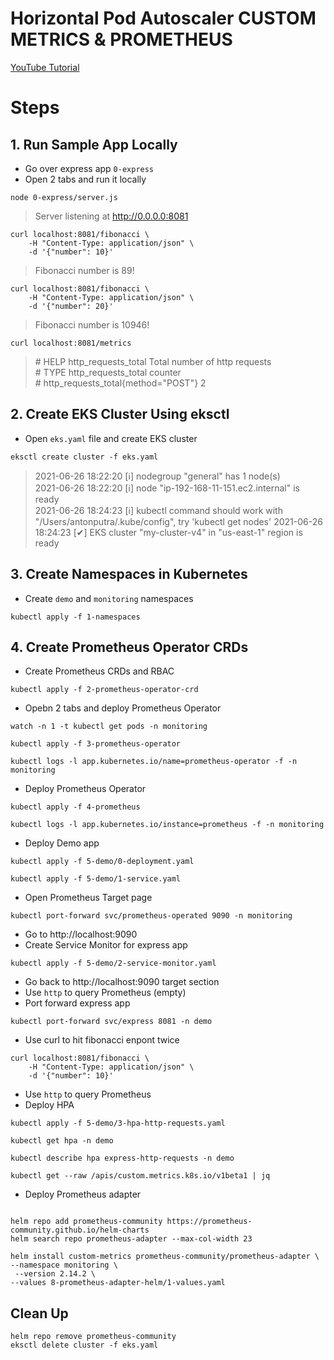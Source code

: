 # Horizontal Pod Autoscaler CUSTOM METRICS & PROMETHEUS

[YouTube Tutorial](https://youtu.be/)

# Steps

## 1. Run Sample App Locally

- Go over express app `0-express`
- Open 2 tabs and run it locally
```
node 0-express/server.js
```
> Server listening at http://0.0.0.0:8081
```
curl localhost:8081/fibonacci \
    -H "Content-Type: application/json" \
    -d '{"number": 10}'
```
> Fibonacci number is 89!
```
curl localhost:8081/fibonacci \
    -H "Content-Type: application/json" \
    -d '{"number": 20}'
```
> Fibonacci number is 10946!
```
curl localhost:8081/metrics
```
> \# HELP http_requests_total Total number of http requests  
> \# TYPE http_requests_total counter  
> \# http_requests_total{method="POST"} 2

## 2. Create EKS Cluster Using eksctl
- Open `eks.yaml` file and create EKS cluster
```
eksctl create cluster -f eks.yaml
```
> 2021-06-26 18:22:20 [ℹ]  nodegroup "general" has 1 node(s)  
> 2021-06-26 18:22:20 [ℹ]  node "ip-192-168-11-151.ec2.internal" is ready  
> 2021-06-26 18:24:23 [ℹ]  kubectl command should work with "/Users/antonputra/.kube/config", try 'kubectl get nodes'
> 2021-06-26 18:24:23 [✔]  EKS cluster "my-cluster-v4" in "us-east-1" region is ready
## 3. Create Namespaces in Kubernetes
- Create `demo` and `monitoring` namespaces
```
kubectl apply -f 1-namespaces
```

## 4. Create Prometheus Operator CRDs
- Create Prometheus CRDs and RBAC
```
kubectl apply -f 2-prometheus-operator-crd
```
- Opebn 2 tabs and deploy Prometheus Operator
```
watch -n 1 -t kubectl get pods -n monitoring
```
```
kubectl apply -f 3-prometheus-operator
```
```
kubectl logs -l app.kubernetes.io/name=prometheus-operator -f -n monitoring
```
- Deploy Prometheus Operator
```
kubectl apply -f 4-prometheus
```
```
kubectl logs -l app.kubernetes.io/instance=prometheus -f -n monitoring
```

- Deploy Demo app
```
kubectl apply -f 5-demo/0-deployment.yaml
```
```
kubectl apply -f 5-demo/1-service.yaml
```
- Open Prometheus Target page
```
kubectl port-forward svc/prometheus-operated 9090 -n monitoring
```
- Go to http://localhost:9090
- Create Service Monitor for express app
```
kubectl apply -f 5-demo/2-service-monitor.yaml
```
- Go back to http://localhost:9090 target section
- Use `http` to query Prometheus (empty)
- Port forward express app
```
kubectl port-forward svc/express 8081 -n demo
```
- Use curl to hit fibonacci enpont twice
```
curl localhost:8081/fibonacci \
    -H "Content-Type: application/json" \
    -d '{"number": 10}'
```
- Use `http` to query Prometheus
- Deploy HPA
```
kubectl apply -f 5-demo/3-hpa-http-requests.yaml
```
```
kubectl get hpa -n demo
```
```
kubectl describe hpa express-http-requests -n demo
```
```
kubectl get --raw /apis/custom.metrics.k8s.io/v1beta1 | jq
```
- Deploy Prometheus adapter
```

```



```
helm repo add prometheus-community https://prometheus-community.github.io/helm-charts
helm search repo prometheus-adapter --max-col-width 23
```

```
helm install custom-metrics prometheus-community/prometheus-adapter \
--namespace monitoring \
 --version 2.14.2 \
--values 8-prometheus-adapter-helm/1-values.yaml
```






## Clean Up
```
helm repo remove prometheus-community
eksctl delete cluster -f eks.yaml
```